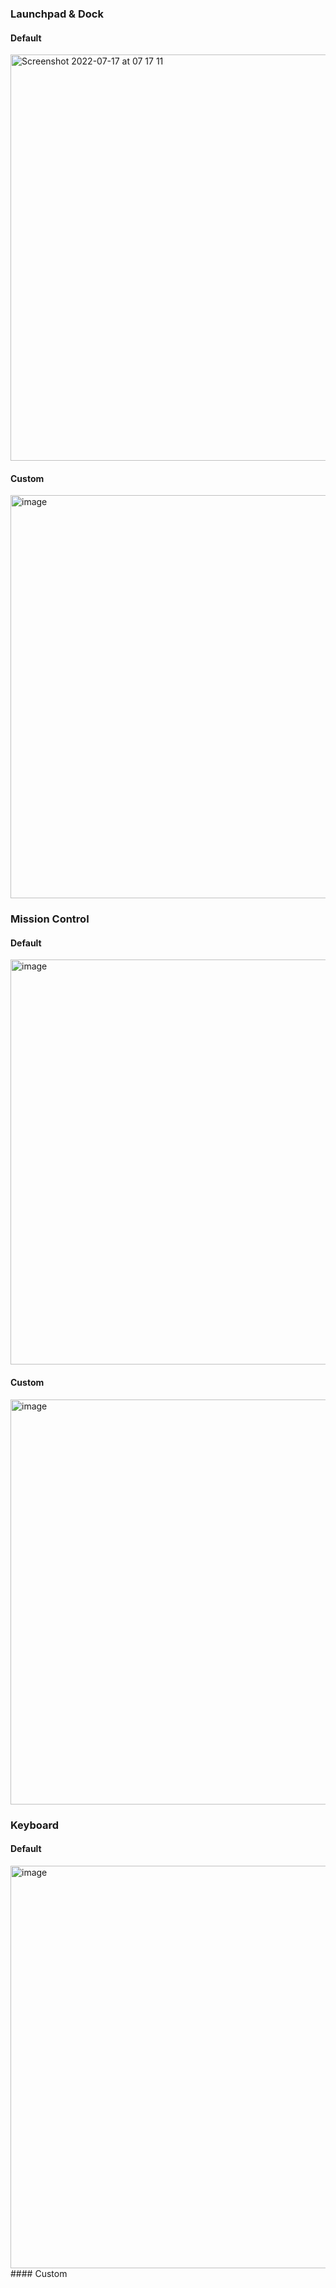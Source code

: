 ### Launchpad & Dock

#### Default
<img width="650" alt="Screenshot 2022-07-17 at 07 17 11" src="https://user-images.githubusercontent.com/82016952/179380582-edd3d51b-d537-4d04-b96a-e04824b58697.png">

#### Custom
<img width="645" alt="image" src="https://user-images.githubusercontent.com/82016952/179380638-1ef38546-dccd-4472-ad25-c953e703df8c.png">

### Mission Control

#### Default
<img width="648" alt="image" src="https://user-images.githubusercontent.com/82016952/179380844-10fe3ab1-c8c4-43dd-bf43-ffa21fc369cc.png">

#### Custom
<img width="648" alt="image" src="https://user-images.githubusercontent.com/82016952/179380890-d26ff0d8-8ab0-40c1-864b-f0a28317bd3f.png">

### Keyboard
#### Default
<img width="644" alt="image" src="https://user-images.githubusercontent.com/82016952/179380941-c86fb43d-adfd-433f-90e6-52ccfd43a87d.png">
#### Custom
